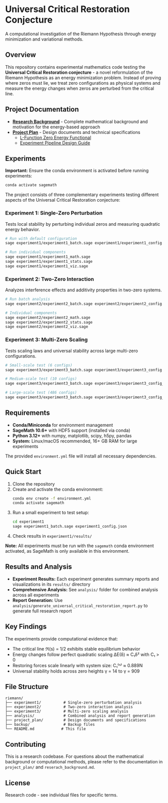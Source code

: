 # Universal Critical Restoration Conjecture

A computational investigation of the Riemann Hypothesis through energy minimization and variational methods.

## Overview

This repository contains experimental mathematics code testing the **Universal Critical Restoration conjecture** - a novel reformulation of the Riemann Hypothesis as an energy minimization problem. Instead of proving where zeros must lie, we treat zero configurations as physical systems and measure the energy changes when zeros are perturbed from the critical line.

## Project Documentation

- **[Research Background](reserach_background.md)** - Complete mathematical background and motivation for the energy-based approach
- **[Project Plan](project_plan/)** - Design documents and technical specifications
  - [L-Function Zero Energy Functional](project_plan/L_Function_Zero_Energy_Functional.md)
  - [Experiment Pipeline Design Guide](project_plan/Riemann_Experiment_Pipeline_Design_Guide.md)

## Experiments

**Important:** Ensure the conda environment is activated before running experiments:
```bash
conda activate sagemath
```

The project consists of three complementary experiments testing different aspects of the Universal Critical Restoration conjecture:

### Experiment 1: Single-Zero Perturbation
Tests local stability by perturbing individual zeros and measuring quadratic energy behavior.

```bash
# Run with default configuration
sage experiment1/experiment1_batch.sage experiment1/experiment1_config.json

# Run individual components
sage experiment1/experiment1_math.sage
sage experiment1/experiment1_stats.sage
sage experiment1/experiment1_viz.sage
```

### Experiment 2: Two-Zero Interaction
Analyzes interference effects and additivity properties in two-zero systems.

```bash
# Run batch analysis
sage experiment2/experiment2_batch.sage experiment2/experiment2_config.json

# Individual components
sage experiment2/experiment2_math.sage
sage experiment2/experiment2_stats.sage  
sage experiment2/experiment2_viz.sage
```

### Experiment 3: Multi-Zero Scaling
Tests scaling laws and universal stability across large multi-zero configurations.

```bash
# Small-scale test (6 configs)
sage experiment3/experiment3_batch.sage experiment3/experiment3_config.json

# Medium-scale test (10 configs) 
sage experiment3/experiment3_batch.sage experiment3/experiment3_config_phase3.json

# Large-scale test (486 configs)
sage experiment3/experiment3_batch.sage experiment3/experiment3_config_phase3_full.json
```

## Requirements

- **Conda/Miniconda** for environment management
- **SageMath 10.6+** with HDF5 support (installed via conda)
- **Python 3.12+** with numpy, matplotlib, scipy, h5py, pandas
- **System:** Linux/macOS recommended, 16+ GB RAM for large experiments

The provided `environment.yml` file will install all necessary dependencies.

## Quick Start

1. Clone the repository
2. Create and activate the conda environment:
   ```bash
   conda env create -f environment.yml
   conda activate sagemath
   ```
3. Run a small experiment to test setup:
   ```bash
   cd experiment1
   sage experiment1_batch.sage experiment1_config.json
   ```
4. Check results in `experiment1/results/`

**Note:** All experiments must be run with the `sagemath` conda environment activated, as SageMath is only available in this environment.

## Results and Analysis

- **Experiment Results:** Each experiment generates summary reports and visualizations in its `results/` directory
- **Comprehensive Analysis:** See `analysis/` folder for combined analysis across all experiments
- **Report Generation:** Use `analysis/generate_universal_critical_restoration_report.py` to generate full research report

## Key Findings

The experiments provide computational evidence that:
- The critical line ℜ(s) = 1/2 exhibits stable equilibrium behavior
- Energy changes follow perfect quadratic scaling ΔE(δ) ≈ C₁δ² with C₁ > 0
- Restoring forces scale linearly with system size: C₁⁽ᴺ⁾ ≈ 0.889N
- Universal stability holds across zero heights γ = 14 to γ = 909

## File Structure

```
riemann/
├── experiment1/          # Single-zero perturbation analysis
├── experiment2/          # Two-zero interaction analysis  
├── experiment3/          # Multi-zero scaling analysis
├── analysis/             # Combined analysis and report generation
├── project_plan/         # Design documents and specifications
├── backup/               # Backup files
└── README.md            # This file
```

## Contributing

This is a research codebase. For questions about the mathematical background or computational methods, please refer to the documentation in `project_plan/` and `reserach_background.md`.

## License

Research code - see individual files for specific terms.

